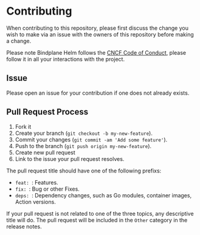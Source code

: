 # Contributing

When contributing to this repository, please first discuss the change you wish to make via an issue with the owners of this repository before making a change. 

Please note Bindplane Helm follows the [CNCF Code of Conduct](https://github.com/cncf/foundation/blob/main/code-of-conduct.md), please follow it in all your interactions with the project.

## Issue

Please open an issue for your contribution if one does not already exists.

## Pull Request Process

1. Fork it
2. Create your branch (`git checkout -b my-new-feature`).
3. Commit your changes (`git commit -am 'Add some feature'`).
4. Push to the branch (`git push origin my-new-feature`).
5. Create new pull request
6. Link to the issue your pull request resolves.

The pull request title should have one of the following prefixs:
- `feat: `: Features.
- `fix: `: Bug or other Fixes.
- `deps: `: Dependency changes, such as Go modules, container images, Action versions.

If your pull request is not related to one of the three topics, any descriptive title will do. The pull request will
be included in the `Other` category in the release notes.
